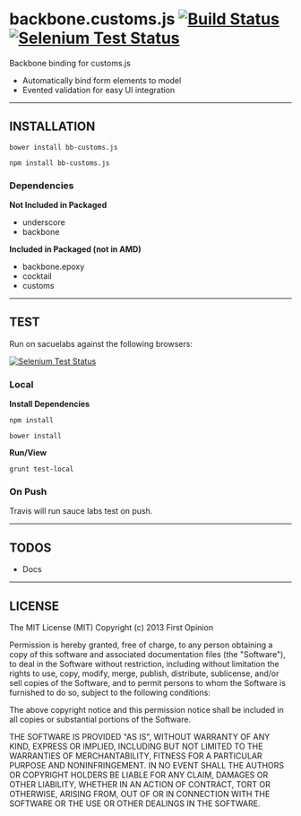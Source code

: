 backbone.customs.js [![Build Status](https://travis-ci.org/firstopinion/bb-customs.js.png)](https://travis-ci.org/firstopinion/bb-customs.js) [![Selenium Test Status](https://saucelabs.com/buildstatus/fo-bb-customs)](https://saucelabs.com/u/fo-bb-customs)
===================

Backbone binding for customs.js

* Automatically bind form elements to model
* Evented validation for easy UI integration

---


## INSTALLATION

```
bower install bb-customs.js
```

```
npm install bb-customs.js
```

### Dependencies

**Not Included in Packaged**

* underscore
* backbone

**Included in Packaged (not in AMD)**

* backbone.epoxy
* cocktail
* customs

---


## TEST
Run on sacuelabs against the following browsers:

[![Selenium Test Status](https://saucelabs.com/browser-matrix/fo-bb-customs.svg)](https://saucelabs.com/u/fo-bb-customs)

### Local

**Install Dependencies**

```
npm install
```

```
bower install
```

**Run/View**

```
grunt test-local
```

### On Push
Travis will run sauce labs test on push.

---


## TODOS
* Docs

---


LICENSE
-------

The MIT License (MIT) Copyright (c) 2013 First Opinion

Permission is hereby granted, free of charge, to any person obtaining a copy of this software and associated documentation files (the "Software"), to deal in the Software without restriction, including without limitation the rights to use, copy, modify, merge, publish, distribute, sublicense, and/or sell copies of the Software, and to permit persons to whom the Software is furnished to do so, subject to the following conditions:

The above copyright notice and this permission notice shall be included in all copies or substantial portions of the Software.

THE SOFTWARE IS PROVIDED "AS IS", WITHOUT WARRANTY OF ANY KIND, EXPRESS OR IMPLIED, INCLUDING BUT NOT LIMITED TO THE WARRANTIES OF MERCHANTABILITY, FITNESS FOR A PARTICULAR PURPOSE AND NONINFRINGEMENT. IN NO EVENT SHALL THE AUTHORS OR COPYRIGHT HOLDERS BE LIABLE FOR ANY CLAIM, DAMAGES OR OTHER LIABILITY, WHETHER IN AN ACTION OF CONTRACT, TORT OR OTHERWISE, ARISING FROM, OUT OF OR IN CONNECTION WITH THE SOFTWARE OR THE USE OR OTHER DEALINGS IN THE SOFTWARE.